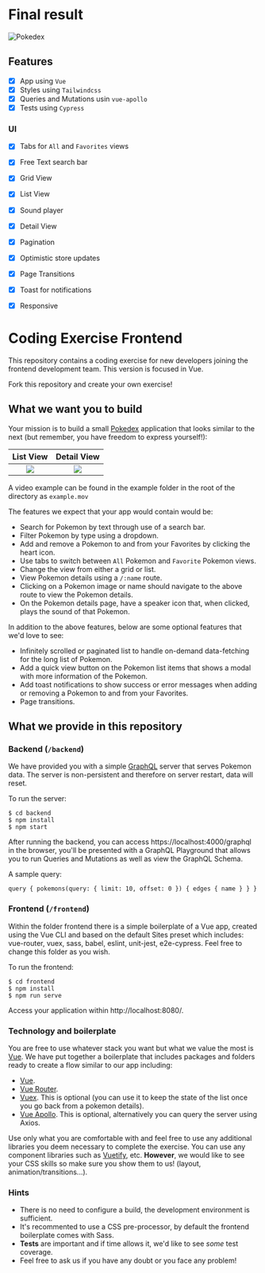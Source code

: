 # Final result

![Pokedex](https://user-images.githubusercontent.com/1545853/99852983-b9836300-2b47-11eb-919f-64c26ee9b659.gif)

## Features

- [x] App using `Vue`
- [x] Styles using `Tailwindcss`
- [x] Queries and Mutations usin `vue-apollo`
- [x] Tests using `Cypress`

### UI

- [x] Tabs for `All` and `Favorites` views
- [x] Free Text search bar
- [x] Grid View
- [x] List View
- [x] Sound player
- [x] Detail View
- [x] Pagination
- [x] Optimistic store updates
- [x] Page Transitions
- [x] Toast for notifications
- [x] Responsive


# Coding Exercise Frontend

This repository contains a coding exercise for new developers joining the frontend development team. This version is focused in Vue.

Fork this repository and create your own exercise!

## What we want you to build

Your mission is to build a small [Pokedex](https://www.pokemon.com/us/pokedex/) application that looks similar to the next (but remember, you have freedom to express yourself!):

List View           |  Detail View
:-------------------------:|:-------------------------:
![](example/example-list-view.png) |  ![](example/example-detail-view.png)

A video example can be found in the example folder in the root of the directory as `example.mov`

The features we expect that your app would contain would be:

- Search for Pokemon by text through use of a search bar.
- Filter Pokemon by type using a dropdown.
- Add and remove a Pokemon to and from your Favorites by clicking the heart icon.
- Use tabs to switch between `All` Pokemon and `Favorite` Pokemon views.
- Change the view from either a grid or list.
- View Pokemon details using a `/:name` route.
- Clicking on a Pokemon image or name should navigate to the above route to view the Pokemon details.
- On the Pokemon details page, have a speaker icon that, when clicked, plays the sound of that Pokemon.

In addition to the above features, below are some optional features that we'd love to see:
- Infinitely scrolled or paginated list to handle on-demand data-fetching for the long list of Pokemon.
- Add a quick view button on the Pokemon list items that shows a modal with more information of the Pokemon.
- Add toast notifications to show success or error messages when adding or removing a Pokemon to and from your Favorites.
- Page transitions.

## What we provide in this repository

### Backend (`/backend`)
We have provided you with a simple [GraphQL](https://graphql.org/learn) server that serves Pokemon data. The server is non-persistent and therefore on server restart, data will reset.

To run the server:

```
$ cd backend
$ npm install
$ npm start
```

After running the backend, you can access https://localhost:4000/graphql in the browser, you'll be presented with a GraphQL Playground that allows you to run Queries and Mutations as well as view the GraphQL Schema.

A sample query:
```
query { pokemons(query: { limit: 10, offset: 0 }) { edges { name } } }
```

### Frontend (`/frontend`)
Within the folder frontend there is a simple boilerplate of a Vue app, created using the Vue CLI and based on the default Sites preset which includes: vue-router, vuex, sass, babel, eslint, unit-jest, e2e-cypress. Feel free to change this folder as you wish.

To run the frontend: 

```
$ cd frontend
$ npm install
$ npm run serve
```

Access your application within http://localhost:8080/.

### Technology and boilerplate

You are free to use whatever stack you want but what we value the most is [Vue](https://vuejs.org/). We have put together a boilerplate that includes packages and folders ready to create a flow similar to our app including:

- [Vue](https://vuejs.org/).
- [Vue Router](https://router.vuejs.org/).
- [Vuex](https://vuex.vuejs.org/). This is optional (you can use it to keep the state of the list once you go back from a pokemon details).
- [Vue Apollo](https://vue-apollo.netlify.com/). This is optional, alternatively you can query the server using Axios.

Use only what you are comfortable with and feel free to use any additional libraries you deem necessary to complete the exercise. You can use any component libraries such as [Vuetify](https://vuetifyjs.com/en/), etc. **However**, we would like to see your CSS skills so make sure you show them to us! (layout, animation/transitions...).


### Hints
- There is no need to configure a build, the development environment is sufficient.
- It's recommented to use a CSS pre-processor, by default the frontend boilerplate comes with Sass.
- **Tests** are important and if time allows it, we'd like to see *some* test coverage.
- Feel free to ask us if you have any doubt or you face any problem!
